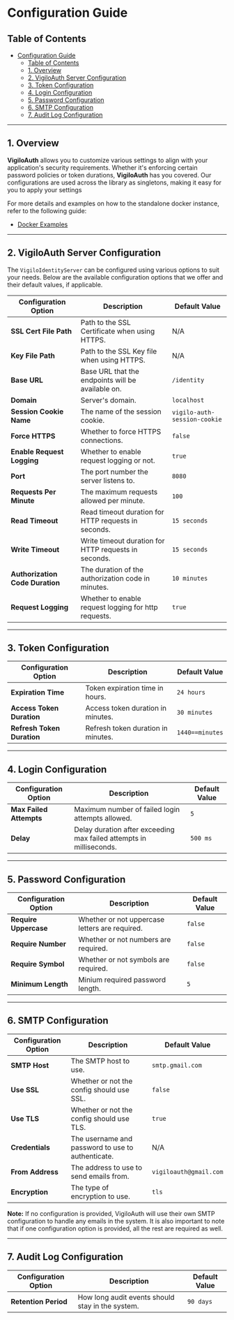 # Configuration Guide

## Table of Contents
- [Configuration Guide](#configuration-guide)
  - [Table of Contents](#table-of-contents)
  - [1. Overview](#1-overview)
  - [2. VigiloAuth Server Configuration](#2-vigiloauth-server-configuration)
  - [3. Token Configuration](#3-token-configuration)
  - [4. Login Configuration](#4-login-configuration)
  - [5. Password Configuration](#5-password-configuration)
  - [6. SMTP Configuration](#6-smtp-configuration)
  - [7. Audit Log Configuration](#7-audit-log-configuration)

---

## 1. Overview

**VigiloAuth** allows you to customize various settings to align with your application's security requirements. Whether it's enforcing certain password policies or token durations, **VigiloAuth** has you covered. Our configurations are used across the library as singletons, making it easy for you to apply your settings

For more details and examples on how to the standalone docker instance, refer to the following guide:
- [Docker Examples](./docker.md)

---

## 2. VigiloAuth Server Configuration

The `VigiloIdentityServer` can be configured using various options to suit your needs. Below are the available configuration options that we offer and their default values, if applicable.

| **Configuration Option**          | **Description**                                         | **Default Value**           |
|-----------------------------------|---------------------------------------------------------|-----------------------------|
| **SSL Cert File Path**            | Path to the SSL Certificate when using HTTPS.           | N/A                         |
| **Key File Path**                 | Path to the SSL Key file when using HTTPS.              | N/A                         |
| **Base URL**                      | Base URL that the endpoints will be available on.       | `/identity`                 |
| **Domain**                        | Server's domain.                                        | `localhost`                 |
| **Session Cookie Name**           | The name of the session cookie.                         | `vigilo-auth-session-cookie`|
| **Force HTTPS**                   | Whether to force HTTPS connections.                     | `false`                     |
| **Enable Request Logging**        | Whether to enable request logging or not.               | `true`                      |
| **Port**                          | The port number the server listens to.                  | `8080`                      |
| **Requests Per Minute**           | The maximum requests allowed per minute.                | `100`                       |
| **Read Timeout**                  | Read timeout duration for HTTP requests in seconds.     | `15 seconds`                |
| **Write Timeout**                 | Write timeout duration for HTTP requests in seconds.    | `15 seconds`                |
| **Authorization Code Duration**   | The duration of the authorization code in minutes.      | `10 minutes`                |
| **Request Logging**               | Whether to enable request logging for http requests.    | `true`                      |


---

## 3. Token Configuration
| **Configuration Option**          | **Description**                                          | **Default Value**               |
|-----------------------------------|----------------------------------------------------------|---------------------------------|
| **Expiration Time**               | Token expiration time in hours.                          | `24 hours`                      |
| **Access Token Duration**         | Access token duration in minutes.                        | `30 minutes`                    |
| **Refresh Token Duration**        | Refresh token duration in minutes.                       | `1440==minutes`                 |

___

## 4. Login Configuration
| **Configuration Option**          | **Description**                                                     | **Default Value**    |
|-----------------------------------|---------------------------------------------------------------------|----------------------|
| **Max Failed Attempts**           | Maximum number of failed login attempts allowed.                    | `5`                  |
| **Delay**                         | Delay duration after exceeding max failed attempts in milliseconds. | `500 ms`             |

---

## 5. Password Configuration
| **Configuration Option**          | **Description**                                        | **Default Value**    |
|-----------------------------------|--------------------------------------------------------|----------------------|
| **Require Uppercase**             | Whether or not uppercase letters are required.         | `false`              |
| **Require Number**                | Whether or not numbers are required.                   | `false`              |
| **Require Symbol**                | Whether or not symbols are required.                   | `false`              |
| **Minimum Length**                | Minium required password length.                       | `5`                  |

---

## 6. SMTP Configuration
| **Configuration Option**          | **Description**                                       | **Default Value**      |
|-----------------------------------|-------------------------------------------------------|------------------------|
| **SMTP Host**                     | The SMTP host to use.                                 | `smtp.gmail.com`       |
| **Use SSL**                       | Whether or not the config should use SSL.             | `false`                |
| **Use TLS**                       | Whether or not the config should use TLS.             | `true`                 |
| **Credentials**                   | The username and password to use to authenticate.     | N/A                    |
| **From Address**                  | The address to use to send emails from.               | `vigiloauth@gmail.com` |
| **Encryption**                    | The type of encryption to use.                        | `tls`                  |

**Note:** If no configuration is provided, VigiloAuth will use their own SMTP configuration to handle any emails in the system. It is also important to note that if one configuration option is provided, all the rest are required as well.

---

## 7. Audit Log Configuration
| **Configuration Option**          | **Description**                                       | **Default Value**      |
|-----------------------------------|-------------------------------------------------------|------------------------|
| **Retention Period**              | How long audit events should stay in the system.      | `90 days`              |